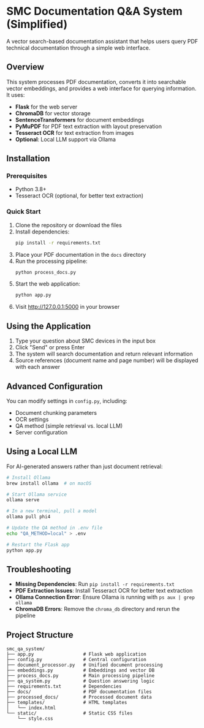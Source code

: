 # SMC Documentation Q&A System (Simplified)

A vector search-based documentation assistant that helps users query PDF technical documentation through a simple web interface.

## Overview

This system processes PDF documentation, converts it into searchable vector embeddings, and provides a web interface for querying information. It uses:

- **Flask** for the web server
- **ChromaDB** for vector storage
- **SentenceTransformers** for document embeddings
- **PyMuPDF** for PDF text extraction with layout preservation
- **Tesseract OCR** for text extraction from images
- **Optional**: Local LLM support via Ollama

## Installation

### Prerequisites

- Python 3.8+
- Tesseract OCR (optional, for better text extraction)

### Quick Start

1. Clone the repository or download the files
2. Install dependencies:
   ```bash
   pip install -r requirements.txt
   ```
3. Place your PDF documentation in the `docs` directory
4. Run the processing pipeline:
   ```bash
   python process_docs.py
   ```
5. Start the web application:
   ```bash
   python app.py
   ```
6. Visit http://127.0.0.1:5000 in your browser

## Using the Application

1. Type your question about SMC devices in the input box
2. Click "Send" or press Enter
3. The system will search documentation and return relevant information
4. Source references (document name and page number) will be displayed with each answer

## Advanced Configuration

You can modify settings in `config.py`, including:

- Document chunking parameters
- OCR settings
- QA method (simple retrieval vs. local LLM)
- Server configuration

## Using a Local LLM

For AI-generated answers rather than just document retrieval:

```bash
# Install Ollama
brew install ollama  # on macOS

# Start Ollama service
ollama serve

# In a new terminal, pull a model
ollama pull phi4

# Update the QA method in .env file
echo "QA_METHOD=local" > .env

# Restart the Flask app
python app.py
```

## Troubleshooting

- **Missing Dependencies**: Run `pip install -r requirements.txt`
- **PDF Extraction Issues**: Install Tesseract OCR for better text extraction
- **Ollama Connection Error**: Ensure Ollama is running with `ps aux | grep ollama`
- **ChromaDB Errors**: Remove the `chroma_db` directory and rerun the pipeline

## Project Structure

```
smc_qa_system/
├── app.py                  # Flask web application
├── config.py               # Central configuration 
├── document_processor.py   # Unified document processing
├── embeddings.py           # Embeddings and vector DB
├── process_docs.py         # Main processing pipeline
├── qa_system.py            # Question answering logic
├── requirements.txt        # Dependencies
├── docs/                   # PDF documentation files
├── processed_docs/         # Processed document data
├── templates/              # HTML templates
│   └── index.html
└── static/                 # Static CSS files
    └── style.css
```
